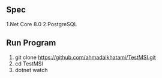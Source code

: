 ## Spec
1.Net Core 8.0
2.PostgreSQL

## Run Program
1. git clone https://github.com/ahmadalkhatami/TestMSI.git
2. cd TestMSI
3. dotnet watch

